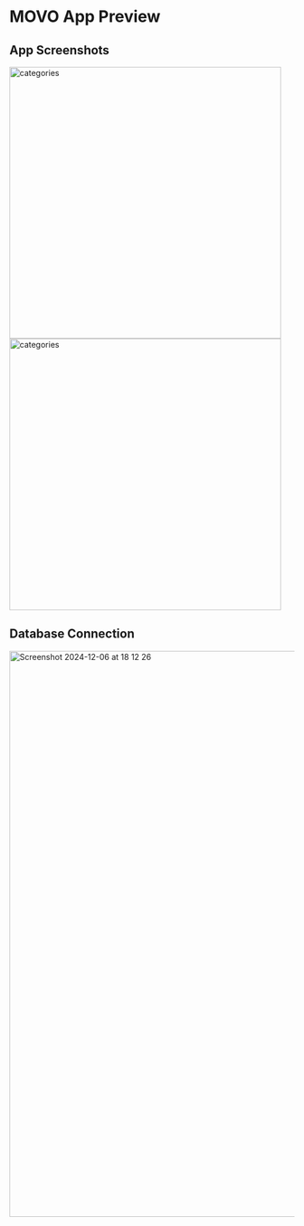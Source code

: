 # MOVO App Preview

## App Screenshots
<img width="480" alt="categories" src="https://github.com/user-attachments/assets/b5eff53a-1c68-427f-9c8b-5f8b9c28d3dd">
<img width="480" alt="categories" src="https://github.com/user-attachments/assets/78893320-cd81-4023-b31a-06610aa1d80c">


## Database Connection
<img width="1000" alt="Screenshot 2024-12-06 at 18 12 26" src="https://github.com/user-attachments/assets/b7ff973c-e9e7-451e-aeb1-c6d4bb6cc642">
